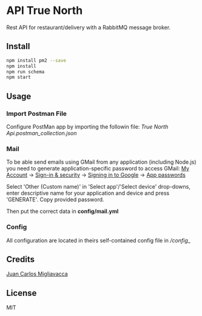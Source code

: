 # API True North

​Rest​ ​API​ ​for​ ​restaurant/delivery with a RabbitMQ message broker.

## Install

```bash
npm install pm2 --save   
npm install
npm run schema
npm start
```

## Usage

### Import Postman File 

Configure PostMan app by importing the followin file: 
_True North Api.postman_collection.json_

### Mail
To be able send emails using GMail from any application (including Node.js) you need to generate application-specific password to access GMail:
[My Account](https://myaccount.google.com/) -> [Sign-in & security](https://myaccount.google.com/security) -> [Signing in to Google](https://myaccount.google.com/security#signin) -> [App passwords](https://security.google.com/settings/security/apppasswords?utm_source=OGB&pli=1)

Select 'Other (Custom name)' in 'Select app'/'Select device' drop-downs, enter descriptive name for your application and device and press 'GENERATE'.
Copy provided password.

Then put the correct data in __config/mail.yml__

### Config

All configuration are located in theirs self-contained config file in _/config__

## Credits
[Juan Carlos Migliavacca](https://github.com/elbrodelche/)

## License

MIT
